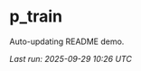 # p_train

Auto-updating README demo.

<!--START_SECTION:status-->
_Last run: 2025-09-29 10:26 UTC_
<!--END_SECTION:status-->



































































































































































































































































































































































































































































































































































































































































































































































































































































